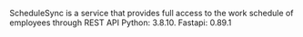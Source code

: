 ScheduleSync is a service that provides full access to the work schedule of employees through REST API
Python: 3.8.10.   Fastapi: 0.89.1

